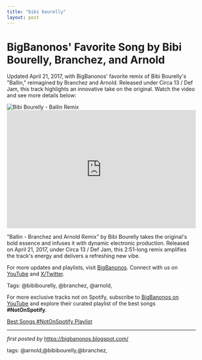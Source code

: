 ```yaml
---
title: "bibi bourelly"
layout: post
---
```

<!-- Post Title -->
<h1 >BigBanonos' Favorite Song by Bibi Bourelly, Branchez, and Arnold</h1> <!-- Introductory Text -->
<p >Updated April 21, 2017, with BigBanonos' favorite remix of Bibi Bourelly's "Ballin," reimagined by Branchez and Arnold. Released under Circa 13 / Def Jam, this track highlights an innovative take on the original. Watch the video and see more details below:</p> <!-- Featured Image -->
<div > <img src="https://upload.wikimedia.org/wikipedia/commons/thumb/c/c2/Bibi_Bourelly_Bumbershoot_2017_3.jpg/1200px-Bibi_Bourelly_Bumbershoot_2017_3.jpg" alt="Bibi Bourelly - Ballin Remix" />
</div> <!-- YouTube Video Embed -->
<div > <iframe width="100%" height="315" src="https://www.youtube.com/embed/Sw5b1KYGXG0" title="Bibi Bourelly - Ballin (Branchez and Arnold Remix)" frameborder="0" allow="accelerometer; autoplay; clipboard-write; encrypted-media; gyroscope; picture-in-picture; web-share" referrerpolicy="strict-origin-when-cross-origin" allowfullscreen></iframe>
</div> <!-- Song Information -->
<div > <p>"Ballin - Branchez and Arnold Remix" by Bibi Bourelly takes the original's bold essence and infuses it with dynamic electronic production. Released on April 21, 2017, under Circa 13 / Def Jam, this 2:51-long remix amplifies the track's energy and delivers a refreshing new vibe.</p>
</div> <!-- Footer Links -->
<div > <p>For more updates and playlists, visit <a href="https://bigbanonos.blogspot.com/" target="_blank">BigBanonos</a>. Connect with us on <a href="https://www.youtube.com/@BigBanonos" target="_blank">YouTube</a> and <a href="https://x.com/bigbanonos" target="_blank">X/Twitter</a>.</p>
</div> <!-- Tags -->
<p >Tags: @bibibourelly, @branchez, @arnold,</p>


<!--Subscribe and Playlist Links-->
<div>
    <p>For more exclusive tracks not on Spotify, subscribe to <a href="https://www.youtube.com/@BigBanonos" target="_blank">BigBanonos on YouTube</a> and explore their curated playlist of the best songs <strong>#NotOnSpotify</strong>.</p>
    <p><a href="https://www.youtube.com/playlist?list=PLtuNtuTatqI0kFahUCbtbfenC_ET5O_tr" target="_blank">Best Songs #NotOnSpotify Playlist<br /></a></p></div>

<hr />

<p><em>first posted by</em> <a href="https://bigbanonos.blogspot.com/" rel="noopener" target="_new">https://bigbanonos.blogspot.com/</a></p>

<p>tags: @arnold,@bibibourelly,@branchez,</p>
